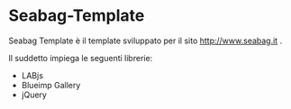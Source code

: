 # Seabag-Template
Seabag Template è il template sviluppato per il sito http://www.seabag.it .

Il suddetto impiega le seguenti librerie:
  - LABjs
  - Blueimp Gallery
  - jQuery

